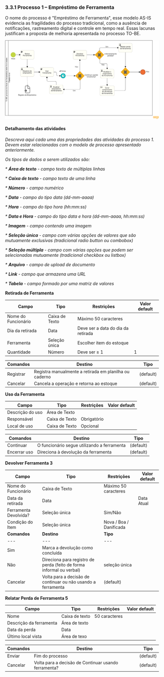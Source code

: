 ### 3.3.1 Processo 1 – Empréstimo de Ferramenta

O nome do processo é "Empréstimo de Ferramenta", esse modelo AS-IS evidencia as fragilidades do processo tradicional, como a ausência de notificações, rastreamento digital e controle em tempo real. Essas lacunas justificam a proposta de melhoria apresentada no processo TO-BE.
 
![Exemplo de um Modelo BPMN do PROCESSO 1](../images/AS-IS-emprestimo-ferramentas.png)

#### Detalhamento das atividades

_Descreva aqui cada uma das propriedades das atividades do processo 1. 
Devem estar relacionadas com o modelo de processo apresentado anteriormente._

_Os tipos de dados a serem utilizados são:_

_* **Área de texto** - campo texto de múltiplas linhas_

_* **Caixa de texto** - campo texto de uma linha_

_* **Número** - campo numérico_

_* **Data** - campo do tipo data (dd-mm-aaaa)_

_* **Hora** - campo do tipo hora (hh:mm:ss)_

_* **Data e Hora** - campo do tipo data e hora (dd-mm-aaaa, hh:mm:ss)_

_* **Imagem** - campo contendo uma imagem_

_* **Seleção única** - campo com várias opções de valores que são mutuamente exclusivas (tradicional radio button ou combobox)_

_* **Seleção múltipla** - campo com várias opções que podem ser selecionadas mutuamente (tradicional checkbox ou listbox)_

_* **Arquivo** - campo de upload de documento_

_* **Link** - campo que armazena uma URL_

_* **Tabela** - campo formado por uma matriz de valores_


**Retirada de Ferramenta**

| **Campo**       | **Tipo**         | **Restrições** | **Valor default** |
| ---             | ---              | ---            | ---               |
|    Nome do Funcionário   | Caixa de Texto    |       Máximo 50 caracteres         |                   |
|    Dia da retirada  | Data   | 	Deve ser a data do dia da retirada |  |
|    Ferramenta    | Seleção única   |  Escolher item do estoque        |                   |
|    Quantidade    | Número    | Deve ser ≥ 1          |        1           |

| **Comandos**         |  **Destino**             | **Tipo**            |
|    ---               |  ---                     |    ---              | 
| Registrar | Registra manualmente a retirada em planilha ou caderno  | (default) |
| Cancelar | Cancela a operação e retorna ao estoque| (default) |

**Uso da Ferramenta**

| **Campo**       | **Tipo**         | **Restrições** | **Valor default** |
| ---             | ---              | ---            | ---               |
|    Descrição do uso    | Área de Texto	    |        |                   |
|    Responsável  | Caixa de Texto   | 	Obrigatório |  |
|    Local de uso    | Caixa de Texto    |       Opcional         |                   |

| **Comandos**         |  **Destino**                   | **Tipo**          |
| ---                  | ---                            | ---               |
| Continuar  |O funcionário segue utilizando a ferramenta  | (default) |
| Encerrar uso  |  Direciona à devolução da ferramenta | (default) |

**Devolver Ferramenta 3**

| **Campo**       | **Tipo**         | **Restrições** | **Valor default** |
| ---             | ---              | ---            | ---               |
|    Nome do Funcionário   | Caixa de Texto    |       Máximo 50 caracteres         |                   |
|    Data da retirada  | Data   | 	 |    Data Atual |
|    Ferramenta Devolvida?    | Seleção única   |  Sim/Não        |                   |
|    Condição do Item    | Seleção única    | Nova / Boa / Danificada          |                   |
| **Comandos**         |  **Destino**                   | **Tipo**          |
| ---                  | ---                            | ---               |
| Sim | Marca a devolução como concluída  |  |
| Não | Direciona para registro de perda (feito de forma informal ou verbal) | seleção única |
| Cancelar | Volta para a decisão de continuar ou não usando a ferramenta  | (default) |


**Relatar Perda de Ferramenta 5**

| **Campo**       | **Tipo**         | **Restrições** | **Valor default** |
| ---             | ---              | ---            | ---               |
| Nome | Caixa de texto  |    50 caracteres           |                   |
| Descrição da ferramenta    |      Área de texto     |                |  |
| Data da perda    |    Data  |                |  |
| Último local vista    |    Área de texo  |                |  |

| **Comandos**         |  **Destino**                   | **Tipo**          |
| ---                  | ---                            | ---               |
| Enviar | Fim do processo | (default) |
| Cancelar | Volta para a decisão de Continuar usando ferramenta? | (default) |
